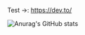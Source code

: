 Test ->: https://dev.to/

![Anurag's GitHub stats](https://github-readme-stats.vercel.app/api?username=alfxp&show_icons=true&theme=transparent)
